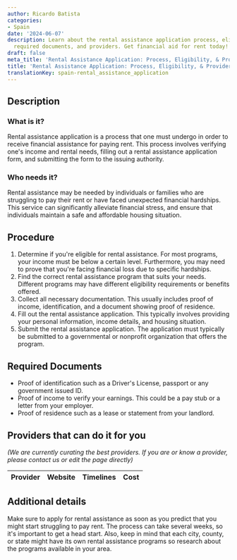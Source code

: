 ```yaml
---
author: Ricardo Batista
categories:
- Spain
date: '2024-06-07'
description: Learn about the rental assistance application process, eligibility criteria,
  required documents, and providers. Get financial aid for rent today!
draft: false
meta_title: 'Rental Assistance Application: Process, Eligibility, & Providers'
title: 'Rental Assistance Application: Process, Eligibility, & Providers'
translationKey: spain-rental_assistance_application
---
```



## Description
### What is it?
Rental assistance application is a process that one must undergo in order to receive financial assistance for paying rent. This process involves verifying one's income and rental needs, filling out a rental assistance application form, and submitting the form to the issuing authority. 

### Who needs it?
Rental assistance may be needed by individuals or families who are struggling to pay their rent or have faced unexpected financial hardships. This service can significantly alleviate financial stress, and ensure that individuals maintain a safe and affordable housing situation.

## Procedure
1. Determine if you're eligible for rental assistance. For most programs, your income must be below a certain level. Furthermore, you may need to prove that you're facing financial loss due to specific hardships.
2. Find the correct rental assistance program that suits your needs. Different programs may have different eligibility requirements or benefits offered.
3. Collect all necessary documentation. This usually includes proof of income, identification, and a document showing proof of residence.
4. Fill out the rental assistance application. This typically involves providing your personal information, income details, and housing situation.
5. Submit the rental assistance application. The application must typically be submitted to a governmental or nonprofit organization that offers the program.

## Required Documents
- Proof of identification such as a Driver's License, passport or any government issued ID.
- Proof of income to verify your earnings. This could be a pay stub or a letter from your employer.
- Proof of residence such as a lease or statement from your landlord.

## Providers that can do it for you

_(We are currently curating the best providers. If you are or know a provider, please contact us or edit the page directly)_

| Provider        |     Website     |     Timelines    |       Cost      |
| --------------- | --------------- |  :-------------: | :-------------: |

## Additional details
Make sure to apply for rental assistance as soon as you predict that you might start struggling to pay rent. The process can take several weeks, so it's important to get a head start. Also, keep in mind that each city, county, or state might have its own rental assistance programs so research about the programs available in your area.